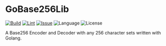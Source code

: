 # GoBase256Lib
[![Build](https://github.com/Colk-tech/GoBase256Lib/actions/workflows/build.yml/badge.svg)](https://github.com/isso0424/dise/actions/workflows/build.yml)
[![Lint](https://github.com/Colk-tech/GoBase256Lib/actions/workflows/lint.yml/badge.svg)](https://github.com/isso0424/dise/actions/workflows/lint.yml)
[![Issue](https://img.shields.io/github/issues/Colk-tech/GoBase256Lib)](https://github.com/isso0424/Colk-tech/GoBase256Lib)
![Language](https://img.shields.io/github/languages/top/Colk-tech/GoBase256Lib)
![License](https://img.shields.io/github/license/Colk-tech/GoBase256Lib)

A Base256 Encoder and Decoder with any 256 character sets written with Golang.
